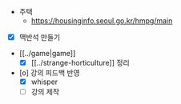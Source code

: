 - 주택
  + https://housinginfo.seoul.go.kr/hmpg/main
- [X] 맥반석 만들기
- [[../game|game]]
  - [X] [[../strange-horticulture]] 정리
- [o] 강의 피드백 반영
  - [X] whisper
  - [ ] 강의 제작
